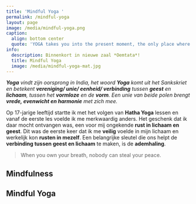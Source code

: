```yaml
---
title: 'Mindful Yoga '
permalink: /mindful-yoga
layout: page
image: /media/mindful-yoga.png
caption:
  align: bottom center
  quote: 'YOGA takes you into the present moment, the only place where life exists.'
info:
  description: Binnenkort in nieuwe zaal *Oemtata*!
  title: Mindful Yoga
  image: /media/mindful-yoga-mat.jpg
---
```


_**Yoga** vindt zijn oorsprong in India, het woord **Yoga** komt uit het Sankskriet en betekent **vereniging/ unie/ eenheid/ verbinding** tussen **geest** en **lichaam**, tussen het **vormloze** en de **vorm**. Een unie van beide polen brengt **vrede, evenwicht en harmonie** met zich mee._

Op 17-jarige leeftijd startte ik met het volgen van **Hatha Yoga** lessen en vanaf de eerste les voelde ik me merkwaardig anders. Het geschenk dat ik daar mocht ontvangen was, een voor mij ongekende **rust in lichaam en geest**. Dit was de eerste keer dat ik me **veilig** voelde in mijn lichaam en werkelijk kon **rusten in mezelf**.  Een belangrijke sleutel die ons helpt de **verbinding tussen geest en lichaam** te maken, is de **ademhaling**. 

> When you own your breath, nobody can steal your peace.

## Mindfulness

## Mindful Yoga
